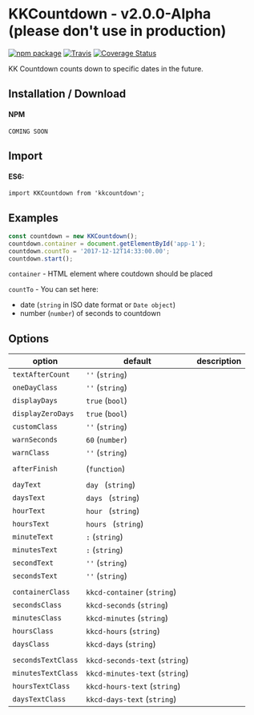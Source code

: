 # KKCountdown - v2.0.0-Alpha (please don't use in production)

[![npm package](https://img.shields.io/npm/v/kk-countdown.png?style=flat-square)](https://www.npmjs.org/package/kk-countdown)
[![Travis](https://travis-ci.org/KrzysiekF/kkcountdown.svg?style=flat-square)](https://travis-ci.org/KrzysiekF/kkcountdown)
[![Coverage Status](https://coveralls.io/repos/github/KrzysiekF/kkcountdown/badge.svg?branch=master&style=flat-square)](https://coveralls.io/github/KrzysiekF/kkcountdown?branch=master)

KK Countdown counts down to specific dates in the future.

Installation / Download
-----------------------

#### NPM
`COMING SOON`

Import
--------
#### ES6:
`import KKCountdown from 'kkcountdown';`

Examples
--------
```javascript
const countdown = new KKCountdown();
countdown.container = document.getElementById('app-1');
countdown.countTo = '2017-12-12T14:33:00.00';
countdown.start();
```

`container` - HTML element where coutdown should be placed

`countTo` - You can set here: 
- date (`string` in ISO date format or `Date object`)
- number (`number`) of seconds to countdown

Options
-------

| option      | default         | description |
|-------------|-----------------|-------------|
| `textAfterCount`      | `''` (`string`) ||
| `oneDayClass`      | `''` (`string`) ||
| `displayDays`      | `true` (`bool`) ||
| `displayZeroDays`      | `true` (`bool`) ||
| `customClass`      | `''` (`string`) ||
| `warnSeconds`      | `60` (`number`) ||
| `warnClass`      | `''` (`string`) ||
||||
| `afterFinish`      | (`function`) ||
||||
| `dayText`      | `day ` (`string`) ||
| `daysText`      | `days ` (`string`) ||
| `hourText`      | `hour ` (`string`) ||
| `hoursText`      | `hours ` (`string`) ||
| `minuteText`      | `:` (`string`) ||
| `minutesText`      | `:` (`string`) ||
| `secondText`      | `''` (`string`) ||
| `secondsText`      | `''` (`string`) ||
||||
| `containerClass`      | `kkcd-container` (`string`) ||
| `secondsClass`      | `kkcd-seconds` (`string`) ||
| `minutesClass`      | `kkcd-minutes` (`string`) ||
| `hoursClass`      | `kkcd-hours` (`string`) ||
| `daysClass`      | `kkcd-days` (`string`) ||
||||
| `secondsTextClass`      | `kkcd-seconds-text` (`string`) ||
| `minutesTextClass`      | `kkcd-minutes-text` (`string`) ||
| `hoursTextClass`      | `kkcd-hours-text` (`string`) ||
| `daysTextClass`      | `kkcd-days-text` (`string`) ||


[build-badge]: https://img.shields.io/travis/user/repo/master.png?style=flat-square
[build]: https://travis-ci.org/KrzysiekF/kkcountdown

[npm-badge]: https://img.shields.io/npm/v/npm-package.png?style=flat-square
[npm]: https://www.npmjs.org/package/npm-package

[coveralls-badge]: https://img.shields.io/coveralls/user/repo/master.png?style=flat-square
[coveralls]: https://coveralls.io/github/KrzysiekF/kkcountdown
